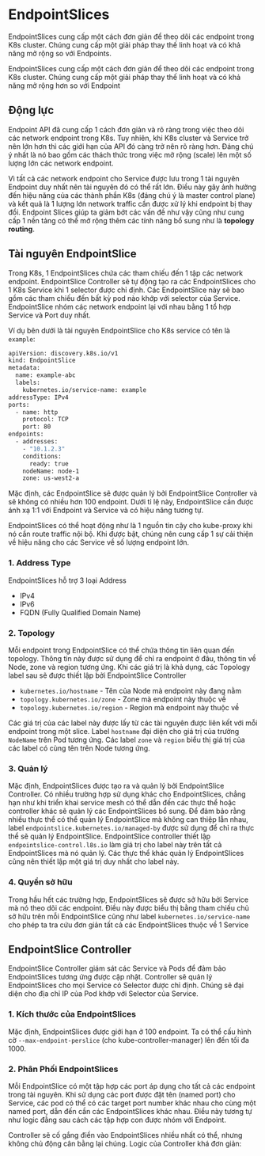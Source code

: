 # EndpointSlices

EndpointSlices cung cấp một cách đơn giản để theo dõi các endpoint trong K8s cluster. Chúng cung cấp một giải pháp thay thế linh hoạt và có khả năng mở rộng so với Endpoints.

EndpointSlices cung cấp một cách đơn giản để theo dõi các endpoint trong K8s cluster. Chúng cung cấp một giải pháp thay thế linh hoạt và có khả năng mở rộng hơn so với Endpoint 

## Động lực

Endpoint API đã cung cấp 1 cách đơn giản và rõ ràng trong việc theo dõi các network endpoint trong K8s. Tuy nhiên, khi K8s cluster và Service trở nên lớn hơn thì các giới hạn của API đó càng trở nên rõ ràng hơn. Đáng chú ý nhất là nó bao gồm các thách thức trong việc mở rộng (scale) lên một số lượng lớn các network endpoint.

Vì tất cả các network endpoint cho Service được lưu trong 1 tài nguyên Endpoint duy nhất nên tài nguyên đó có thể rất lớn. Điều này gây ảnh hưởng đến hiệu năng của các thành phần K8s (đáng chú ý là master control plane) và kết quả là 1 lượng lớn network traffic cần được xử lý khi endpoint bị thay đổi. Endpoint Slices giúp ta giảm bớt các vấn đề như vậy cũng như cung cấp 1 nền tảng có thể mở rộng thêm các tính năng bổ sung như là **topology routing**.

## Tài nguyên EndpointSlice

Trong K8s, 1 EndpointSlices chứa các tham chiếu đến 1 tập các network endpoint. EndpointSlice Controller sẽ tự động tạo ra các EndpointSlices cho 1 K8s Service khi 1 selector được chỉ định. Các EndpointSlice này sẽ bao gồm các tham chiếu đến bất kỳ pod nào khớp với selector của Service. EndpointSlice nhóm các network endpoint lại với nhau bằng 1 tổ hợp Service và Port duy nhất.

Ví dụ bên dưới là tài nguyên EndpointSlice cho K8s service có tên là ```example```:

```sh
apiVersion: discovery.k8s.io/v1
kind: EndpointSlice
metadata:
  name: example-abc
  labels:
    kubernetes.io/service-name: example
addressType: IPv4
ports:
  - name: http
    protocol: TCP
    port: 80
endpoints:
  - addresses:
    - "10.1.2.3"
    conditions:
      ready: true
    nodeName: node-1
    zone: us-west2-a
```

Mặc định, các EndpointSlice sẽ được quản lý bởi EndpointSlice Controller và sẽ không có nhiều hơn 100 endpoint. Dưới tỉ lệ này, EndpointSlice cần được ánh xạ 1:1 với Endpoint và Service và có hiệu năng tương tự.

EndpointSlices có thể hoạt động như là 1 nguồn tin cậy cho kube-proxy khi nó cần route traffic nội bộ. Khi được bật, chúng nên cung cấp 1 sự cải thiện về hiệu năng cho các Service về số lượng endpoint lớn.

### 1. Address Type

EndpointSlices hỗ trợ 3 loại Address
- IPv4
- IPv6
- FQDN (Fully Qualified Domain Name)

### 2. Topology

Mỗi endpoint trong EndpointSlice có thể chứa thông tin liên quan đến topology. Thông tin này được sử dụng để chỉ ra endpoint ở đâu, thông tin về Node, zone và region tương ứng. Khi các giá trị là khả dụng, các Topology label sau sẽ được thiết lập bởi EndpointSlice Controller
- ```kubernetes.io/hostname``` - Tên của Node mà endpoint này đang nằm
- ```topology.kubernetes.io/zone``` - Zone mà endpoint này thuộc về
- ```topology.kubernetes.io/region``` - Region mà endpoint này thuộc về

Các giá trị của các label này được lấy từ các tài nguyên được liên kết với mỗi endpoint trong một slice. Label ```hostname``` đại diện cho giá trị của trường ```NodeName``` trên Pod tương ứng. Các label ```zone``` và ```region``` biểu thị giá trị của các label có cùng tên trên Node tương ứng.

### 3. Quản lý

Mặc định, EndpointSlices được tạo ra và quản lý bởi EndpointSlice Controller. Có nhiều trường hợp sử dụng khác cho EndpointSlices, chẳng hạn như khi triển khai service mesh có thể dẫn đến các thực thể hoặc controller khác sẽ quản lý các EndpointSlices bổ sung. Để đảm bảo rằng nhiều thực thể có thể quản lý EndpointSlice mà không can thiệp lẫn nhau, label ```endpointslice.kubernetes.io/managed-by``` được sử dụng để chỉ ra thực thể sẽ quản lý EndpointSlice. EndpointSlice controller thiết lập ```endpointslice-control.l8s.io``` làm giá trị cho label này trên tất cả EndpointSlices mà nó quản lý. Các thực thể khác quản lý EndpointSlices cũng nên thiết lập một giá trị duy nhất cho label này.

### 4. Quyền sở hữu

Trong hầu hết các trường hợp, EndpointSlices sẽ được sở hữu bởi Service mà nó theo dõi các endpoint. Điều này được biểu thị bằng tham chiếu chủ sở hữu trên mỗi EndpointSlice cũng như label ```kubernetes.io/service-name``` cho phép ta tra cứu đơn giản tất cả các EndpointSlices thuộc về 1 Service

## EndpointSlice Controller

EndpointSlice Controller giám sát các Service và Pods để đảm bảo EndpointSlices tương ứng được cập nhật. Controller sẽ quản lý EndpointSlices cho mọi Service có Selector được chỉ định. Chúng sẽ đại diện cho địa chỉ IP của Pod khớp với Selector của Service.

### 1. Kích thước của EndpointSlices

Mặc định, EndpointSlices được giới hạn ở 100 endpoint. Ta có thể cấu hình cờ ```--max-endpoint-perslice``` (cho kube-controller-manager) lên đến tối đa 1000.

### 2. Phân Phối EndpointSlices

Mỗi EndpointSlice có một tập hợp các port áp dụng cho tất cả các endpoint trong tài nguyên. Khi sử dụng các port được đặt tên (named port) cho Service, các pod có thể có các target port number khác nhau cho cùng một named port, dẫn đến cần các EndpointSlices khác nhau. Điều này tương tự như logic đằng sau cách các tập hợp con được nhóm với Endpoint.

Controller sẽ cố gắng điền vào EndpointSlices nhiều nhất có thể, nhưng không chủ động cân bằng lại chúng. Logic của Controller khá đơn giản:
